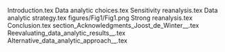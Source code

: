 Introduction.tex
Data analytic choices.tex
Sensitivity reanalysis.tex
Data analytic strategy.tex
figures/Fig1/Fig1.png
Strong reanalysis.tex
Conclusion.tex
section_Acknowledgments_Joost_de_Winter__.tex
Reevaluating_data_analytic_results__.tex
Alternative_data_analytic_approach__.tex
